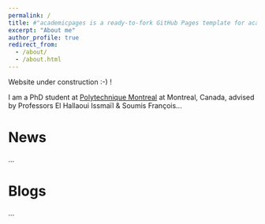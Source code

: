 ```yaml
---
permalink: /
title: #"academicpages is a ready-to-fork GitHub Pages template for academic personal websites"
excerpt: "About me"
author_profile: true
redirect_from: 
  - /about/
  - /about.html
---
```


Website under construction :-) !

I am a PhD student at [Polytechnique Montreal](https://github.com/academicpages/academicpages.github.io) at Montreal, Canada, advised by Professors El Hallaoui Issmaïl & Soumis François... 

News
======
...


Blogs
======
...